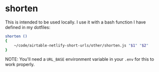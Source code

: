 # shorten

This is intended to be used locally. I use it with a bash function I have
defined in my dotfiles:

```bash
shorten ()
{
    ~/code/airtable-netlify-short-urls/other/shorten.js "$1" "$2"
}
```

NOTE: You'll need a `URL_BASE` environment variable in your `.env` for this to
work properly.
